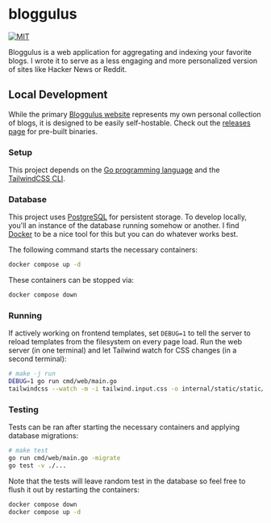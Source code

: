 # bloggulus

[![MIT](https://img.shields.io/github/license/theandrew168/bloggulus)](https://img.shields.io/github/license/theandrew168/bloggulus)

Bloggulus is a web application for aggregating and indexing your favorite blogs.
I wrote it to serve as a less engaging and more personalized version of sites like Hacker News or Reddit.

## Local Development

While the primary [Bloggulus website](https://bloggulus.com) represents my own personal collection of blogs, it is designed to be easily self-hostable.
Check out the [releases page](https://github.com/theandrew168/bloggulus/releases) for pre-built binaries.

### Setup

This project depends on the [Go programming language](https://golang.org/dl/) and the [TailwindCSS CLI](https://tailwindcss.com/blog/standalone-cli).

### Database

This project uses [PostgreSQL](https://www.postgresql.org/) for persistent storage.
To develop locally, you'll an instance of the database running somehow or another.
I find [Docker](https://www.docker.com/) to be a nice tool for this but you can do whatever works best.

The following command starts the necessary containers:

```bash
docker compose up -d
```

These containers can be stopped via:

```bash
docker compose down
```

### Running

If actively working on frontend templates, set `DEBUG=1` to tell the server to reload templates from the filesystem on every page load.
Run the web server (in one terminal) and let Tailwind watch for CSS changes (in a second terminal):

```bash
# make -j run
DEBUG=1 go run cmd/web/main.go
tailwindcss --watch -m -i tailwind.input.css -o internal/static/static/css/tailwind.min.css
```

### Testing

Tests can be ran after starting the necessary containers and applying database migrations:

```bash
# make test
go run cmd/web/main.go -migrate
go test -v ./...
```

Note that the tests will leave random test in the database so feel free to flush it out by restarting the containers:

```bash
docker compose down
docker compose up -d
```
